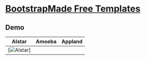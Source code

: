 # [BootstrapMade Free Templates](https://bootstrapmade.com)

## Demo
| Alstar | Amoeba | Appland |
| --- | --- | --- |
| [![Alstar]()]